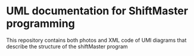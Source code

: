 # UML documentation for ShiftMaster programming
This repository contains both photos and XML code of UMl diagrams that describe the structure of the shiftMaster program 

